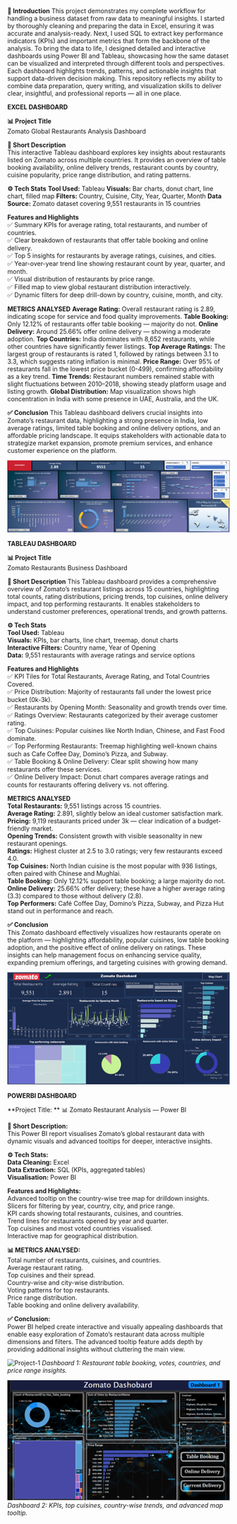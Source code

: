 ****📑 Introduction****
 This project demonstrates my complete workflow for handling a business dataset from raw data to meaningful insights. I started by thoroughly cleaning and preparing the data in Excel, ensuring it was accurate and analysis-ready. Next, I used SQL to extract key performance indicators (KPIs) and important metrics that form the backbone of the analysis.
To bring the data to life, I designed detailed and interactive dashboards using Power BI and Tableau, showcasing how the same dataset can be visualized and interpreted through different tools and perspectives. Each dashboard highlights trends, patterns, and actionable insights that support data-driven decision making.
This repository reflects my ability to combine data preparation, query writing, and visualization skills to deliver clear, insightful, and professional reports — all in one place.     



**EXCEL DASHBOARD**

**📊 Project Title**     
Zomato Global Restaurants Analysis Dashboard     

**📌 Short Description**     
This interactive Tableau dashboard explores key insights about restaurants listed on Zomato across multiple countries. It provides an overview of table booking availability, online delivery trends, restaurant counts by country, cuisine popularity, price range distribution, and rating patterns.     


**⚙️ Tech Stats**
**Tool Used:** Tableau
**Visuals:** Bar charts, donut chart, line chart, filled map
**Filters:** Country, Cuisine, City, Year, Quarter, Month
**Data Source:** Zomato dataset covering 9,551 restaurants in 15 countries

**Features and Highlights**     
✅ Summary KPIs for average rating, total restaurants, and number of countries.     
✅ Clear breakdown of restaurants that offer table booking and online delivery.     
✅ Top 5 insights for restaurants by average ratings, cuisines, and cities.     
✅ Year-over-year trend line showing restaurant count by year, quarter, and month.     
✅ Visual distribution of restaurants by price range.     
✅ Filled map to view global restaurant distribution interactively.     
✅ Dynamic filters for deep drill-down by country, cuisine, month, and city.     

**METRICS ANALYSED**
**Average Rating:** Overall restaurant rating is 2.89, indicating scope for service and food quality improvements.
**Table Booking:** Only 12.12% of restaurants offer table booking — majority do not.
**Online Delivery:** Around 25.66% offer online delivery — showing a moderate adoption.
**Top Countries:** India dominates with 8,652 restaurants, while other countries have significantly fewer listings.
**Top Average Ratings:** The largest group of restaurants is rated 1, followed by ratings between 3.1 to 3.3, which suggests rating inflation is minimal.
**Price Range:** Over 95% of restaurants fall in the lowest price bucket (0-499), confirming affordability as a key trend.
**Time Trends:** Restaurant numbers remained stable with slight fluctuations between 2010–2018, showing steady platform usage and listing growth.
**Global Distribution:** Map visualization shows high concentration in India with some presence in UAE, Australia, and the UK.

**✅ Conclusion**
This Tableau dashboard delivers crucial insights into Zomato’s restaurant data, highlighting a strong presence in India, low average ratings, limited table booking and online delivery options, and an affordable pricing landscape. It equips stakeholders with actionable data to strategize market expansion, promote premium services, and enhance customer experience on the platform.


![Project-1](Excel_Dashboard.png)



**TABLEAU DASHBOARD**     


**📊 Project Title**     
Zomato Restaurants Business Dashboard     


**📌 Short Description**
This Tableau dashboard provides a comprehensive overview of Zomato’s restaurant listings across 15 countries, highlighting total counts, rating distributions, pricing trends, top cuisines, online delivery impact, and top performing restaurants. It enables stakeholders to understand customer preferences, operational trends, and growth patterns.

**⚙️ Tech Stats**     
**Tool Used:** Tableau     
**Visuals:** KPIs, bar charts, line chart, treemap, donut charts     
**Interactive Filters:** Country name, Year of Opening     
**Data:** 9,551 restaurants with average ratings and service options     


**Features and Highlights**     
✅ KPI Tiles for Total Restaurants, Average Rating, and Total Countries Covered.     
✅ Price Distribution: Majority of restaurants fall under the lowest price bucket (0k-3k).     
✅ Restaurants by Opening Month: Seasonality and growth trends over time.     
✅ Ratings Overview: Restaurants categorized by their average customer rating.     
✅ Top Cuisines: Popular cuisines like North Indian, Chinese, and Fast Food dominate.     
✅ Top Performing Restaurants: Treemap highlighting well-known chains such as Cafe Coffee Day, Domino’s Pizza, and Subway.     
✅ Table Booking & Online Delivery: Clear split showing how many restaurants offer these services.     
✅ Online Delivery Impact: Donut chart compares average ratings and counts for restaurants offering delivery vs. not offering.     

**METRICS ANALYSED**     
**Total Restaurants:** 9,551 listings across 15 countries.     
**Average Rating:** 2.891, slightly below an ideal customer satisfaction mark.     
**Pricing:** 9,119 restaurants priced under 3k — clear indication of a budget-friendly market.     
**Opening Trends:** Consistent growth with visible seasonality in new restaurant openings.     
**Ratings:** Highest cluster at 2.5 to 3.0 ratings; very few restaurants exceed 4.0.     
**Top Cuisines:** North Indian cuisine is the most popular with 936 listings, often paired with Chinese and Mughlai.     
**Table Booking:** Only 12.12% support table booking; a large majority do not.     
**Online Delivery:** 25.66% offer delivery; these have a higher average rating (3.3) compared to those without delivery (2.8).     
**Top Performers:** Café Coffee Day, Domino’s Pizza, Subway, and Pizza Hut stand out in performance and reach.     

**✅ Conclusion**      
This Zomato dashboard effectively visualizes how restaurants operate on the platform — highlighting affordability, popular cuisines, low table booking adoption, and the positive effect of online delivery on ratings. These insights can help management focus on enhancing service quality, expanding premium offerings, and targeting cuisines with growing demand.     


![Project-1](Tableau_Dashboard.png)



**POWERBI DASHBOARD**     


**Project Title: **
📊 Zomato Restaurant Analysis — Power BI


**📌 Short Description:**     
This Power BI report visualises Zomato’s global restaurant data with dynamic visuals and advanced tooltips for deeper, interactive insights.     


**⚙️ Tech Stats:**     
**Data Cleaning:** Excel     
**Data Extraction:** SQL (KPIs, aggregated tables)     
**Visualisation:** Power BI     


**Features and Highlights:**      
Advanced tooltip on the country-wise tree map for drilldown insights.     
Slicers for filtering by year, country, city, and price range.     
KPI cards showing total restaurants, cuisines, and countries.     
Trend lines for restaurants opened by year and quarter.     
Top cuisines and most voted countries visualised.     
Interactive map for geographical distribution.     

     
**📊 METRICS ANALYSED:**     
Total number of restaurants, cuisines, and countries.     
Average restaurant rating.     
Top cuisines and their spread.     
Country-wise and city-wise distribution.     
Voting patterns for top restaurants.     
Price range distribution.      
Table booking and online delivery availability.     
     
**✅ Conclusion:**     
Power BI helped create interactive and visually appealing dashboards that enable easy exploration of Zomato’s restaurant data across multiple dimensions and filters. The advanced tooltip feature adds depth by providing additional insights without cluttering the main view.     


![Project-1](PowerBI_Dashboard_1.png)
*Dashboard 1: Restaurant table booking, votes, countries, and price range insights.*


![Project-1](PowerBI_Dashboard_2.png)
*Dashboard 2: KPIs, top cuisines, country-wise trends, and advanced map tooltip.*

